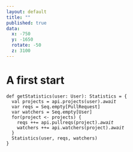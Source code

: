 ```yaml
---
layout: default
title: ""
published: true
data:
  x: -750
  y: -1650
  rotate: -50
  z: 3100
---
```


# A first start #
<div class="highlight">
<pre><code class="scala"><span class="k">def</span> getStatistics(user<span class="kt">: User</span>)<span class="kt">: Statistics</span> = {
  <span class="k">val</span> projects = api.projects(user).<em>await</em> 
  <span class="k">var</span> reqs = Seq.empty[<span class="kt">PullRequest</span>]
  <span class="k">var</span> watchers = Seq.empty[<span class="kt">User</span>]
  <span class="k">for</span>(project <span class="k">&lt;-</span> projects) {
    reqs ++= api.pullreqs(project).<em>await</em>
    watchers ++= api.watchers(project).<em>await</em>
  }
  Statistics(user, reqs, watchers)
}</code></pre></div>
